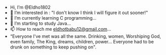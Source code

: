 -  Hi, I’m @Eldho1802
- 👀 I’m interested in : "I don't know I think I will figure it out sooner!"
- 🌱 I’m currently learning C programming...
- 💞️ I’m starting to study Java...
- 📫 How to reach me eldhotbabu12@gmail.com...
- 
   “Everyone I've met was all the same. Drinking, women, Worshiping God, even family, The King, dreams, children, power… Everyone had to be drunk on something to keep pushing on".
<!---
Eldho1802/Eldho1802 is a ✨ special ✨ repository because its `README.md` (this file) appears on your GitHub profile.
You can click the Preview link to take a look at your changes.
-
